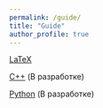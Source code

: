 ```yaml
---
permalink: /guide/
title: "Guide"
author_profile: true
---
```


[LaTeX](/guide/Latex/LaTeX.md)

[C++](/guide/Cpp/Cpp.md) (В разработке)

[Python](/guide/Python/Python.md) (В разработке) 